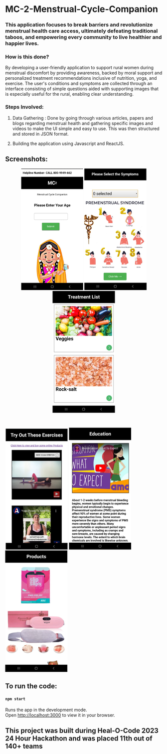 # MC-2-Menstrual-Cycle-Companion


### This application focuses to break barriers and revolutionize menstrual health care access, ultimately defeating traditional taboos, and empowering every community to live healthier and happier lives.

### How is this done?

By developing a user-friendly application to support rural women during menstrual discomfort by providing awareness, backed by moral support and personalized treatment recommendations inclusive of nutrition, yoga, and exercise. The user's conditions and symptoms are collected through an interface consisting of simple questions aided with supporting images that is especially useful for the rural, enabling clear understanding.

### Steps Involved: 

1. Data Gathering : Done by going through various articles, papers and blogs regarding menstrual health and gathering specific images and videos to make the UI simple and easy to use. This was then structured and stored in JSON format.

2. Building the application using Javascript and ReactJS.

## Screenshots:

<p align="center" padding="10px">
  <img src="HomePage.png" width="200" >
  <img src="Symptoms.png" width="200" >
  <img src="Treatment.png" width="200" >
</p>
<br/>
<p>
  <img src="Yoga.png" width="200" >
  <img src="Education.png" width="200" >
  <img src="Products.png" width="200" >
</p>


## To run the code:

#### `npm start`
Runs the app in the development mode.\
Open [http://localhost:3000](http://localhost:3000) to view it in your browser.

## This project was built during Heal-O-Code 2023 24 Hour Hackathon and was placed 11th out of 140+ teams
